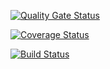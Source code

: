 [![Quality Gate Status](https://sonarcloud.io/api/project_badges/measure?project=kulichen_lab3&metric=alert_status)](https://sonarcloud.io/dashboard?id=kulichen_lab3)

[![Coverage Status](https://coveralls.io/repos/github/kulichen/lab3/badge.svg?branch=master)](https://coveralls.io/github/kulichen/lab3?branch=master)

[![Build Status](https://travis-ci.org/kulichen/lab3.svg?branch=master)](https://travis-ci.org/kulichen/lab3)
